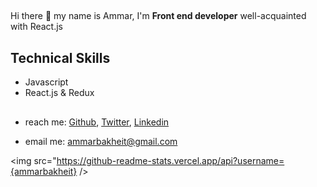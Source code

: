 ##

 Hi there 👋 my name is Ammar, I'm **Front end developer** well-acquainted with React.js 

## Technical Skills
- Javascript 
- React.js & Redux

##

- reach me: [Github](https://github.com/ammarbakheit), [Twitter](https://twitter.com/AmmarBakheit), [Linkedin](https://www.linkedin.com/in/ammar-m-bakheit-3723aa127)

- email me: ammarbakheit@gmail.com

<img src="https://github-readme-stats.vercel.app/api?username={ammarbakheit} />

